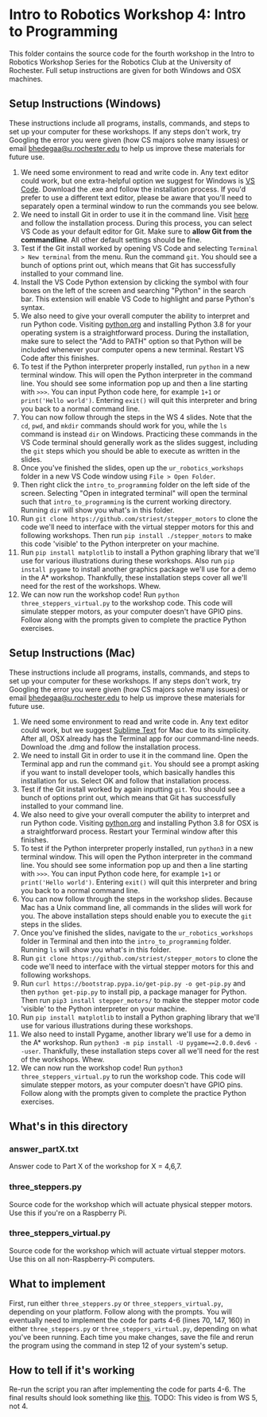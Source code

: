 
# Intro to Robotics Workshop 4: Intro to Programming
This folder contains the source code for the fourth workshop in the Intro to Robotics Workshop Series for the Robotics Club at the University of Rochester. Full setup instructions are given for both Windows and OSX machines.

## Setup Instructions (Windows)
These instructions include all programs, installs, commands, and steps to set up your computer for these workshops. If any steps don't work, try Googling the error you were given (how CS majors solve many issues) or email bhedegaa@u.rochester.edu to help us improve these materials for future use.

1. We need some environment to read and write code in. Any text editor could work, but one extra-helpful option we suggest for Windows is [VS Code](https://code.visualstudio.com/). Download the .exe and follow the installation process. If you'd prefer to use a different text editor, please be aware that you'll need to separately open a terminal window to run the commands you see below.
2. We need to install Git in order to use it in the command line. Visit [here](https://git-scm.com/download/win) and follow the installation process. During this process, you can select VS Code as your default editor for Git. Make sure to **allow Git from the commandline**. All other default settings should be fine.
3. Test if the Git install worked by opening VS Code and selecting `Terminal > New terminal` from the menu. Run the command `git`. You should see a bunch of options print out, which means that Git has successfully installed to your command line.
4. Install the VS Code Python extension by clicking the symbol with four boxes on the left of the screen and searching "Python" in the search bar. This extension will enable VS Code to highlight and parse Python's syntax.
5. We also need to give your overall computer the ability to interpret and run Python code. Visiting [python.org](https://www.python.org) and installing Python  3.8 for your operating system is a straightforward process. During the installation, make sure to select the "Add to PATH" option so that Python will be included whenever your computer opens a new terminal. Restart VS Code after this finishes.
6. To test if the Python interpreter properly installed, run `python` in a new terminal window. This will open the Python interpreter in the command line. You should see some information pop up and then a line starting with `>>>`. You can input Python code here, for example `1+1` or `print('Hello world')`. Entering `exit()` will quit this interpreter and bring you back to a normal command line.
7. You can now follow through the steps in the WS 4 slides. Note that the `cd`, `pwd`, and `mkdir` commands should work for you, while the `ls` command is instead `dir` on Windows. Practicing these commands in the VS Code terminal should generally work as the slides suggest, including the `git` steps which you should be able to execute as written in the slides.
8. Once you've finished the slides, open up the `ur_robotics_workshops` folder in a new VS Code window using `File > Open Folder`.
9. Then right click the `intro_to_programming` folder on the left side of the screen. Selecting "Open in integrated terminal" will open the terminal such that `intro_to_programming` is the current working directory. Running `dir` will show you what's in this folder.
10. Run `git clone https://github.com/striest/stepper_motors` to clone the code we'll need to interface with the virtual stepper motors for this and following workshops. Then run `pip install ./stepper_motors` to make this code 'visible' to the Python interpreter on your machine.
11. Run `pip install matplotlib` to install a Python graphing library that we'll use for various illustrations during these workshops. Also run `pip install pygame` to install another graphics package we'll use for a demo in the A* workshop. Thankfully, these installation steps cover all we'll need for the rest of the workshops. Whew.
12. We can now run the workshop code! Run `python three_steppers_virtual.py` to the workshop code. This code will simulate stepper motors, as your computer doesn't have GPIO pins. Follow along with the prompts given to complete the practice Python exercises.

## Setup Instructions (Mac)
These instructions include all programs, installs, commands, and steps to set up your computer for these workshops. If any steps don't work, try Googling the error you were given (how CS majors solve many issues) or email bhedegaa@u.rochester.edu to help us improve these materials for future use.

1. We need some environment to read and write code in. Any text editor could work, but we suggest [Sublime Text](https://www.sublimetext.com/) for Mac due to its simplicity. After all, OSX already has the Terminal app for our command-line needs. Download the .dmg and follow the installation process.
2. We need to install Git in order to use it in the command line. Open the Terminal app and run the command `git`. You should see a prompt asking if you want to install developer tools, which basically handles this installation for us. Select OK and follow that installation process.
3. Test if the Git install worked by again inputting `git`. You should see a bunch of options print out, which means that Git has successfully installed to your command line.
5. We also need to give your overall computer the ability to interpret and run Python code. Visiting [python.org](https://www.python.org) and installing Python  3.8 for OSX is a straightforward process. Restart your Terminal window after this finishes.
6. To test if the Python interpreter properly installed, run `python3` in a new terminal window. This will open the Python interpreter in the command line. You should see some information pop up and then a line starting with `>>>`. You can input Python code here, for example `1+1` or `print('Hello world')`. Entering `exit()` will quit this interpreter and bring you back to a normal command line.
7. You can now follow through the steps in the workshop slides. Because Mac has a Unix command line, all commands in the slides will work for you. The above installation steps should enable you to execute the `git` steps in the slides.
8. Once you've finished the slides, navigate to the `ur_robotics_workshops` folder in Terminal and then into the `intro_to_programming` folder. Running `ls` will show you what's in this folder.
10. Run `git clone https://github.com/striest/stepper_motors` to clone the code we'll need to interface with the virtual stepper motors for this and following workshops.
11. Run `curl https://bootstrap.pypa.io/get-pip.py -o get-pip.py` and then `python get-pip.py` to install pip, a package manager for Python. Then run `pip3 install stepper_motors/` to make the stepper motor code 'visible' to the Python interpreter on your machine.
11. Run `pip install matplotlib` to install a Python graphing library that we'll use for various illustrations during these workshops.
12. We also need to install Pygame, another library we'll use for a demo in the A* workshop. Run `python3 -m pip install -U pygame==2.0.0.dev6 --user`. Thankfully, these installation steps cover all we'll need for the rest of the workshops. Whew.
12. We can now run the workshop code! Run `python3 three_steppers_virtual.py` to run the workshop code. This code will simulate stepper motors, as your computer doesn't have GPIO pins. Follow along with the prompts given to complete the practice Python exercises.

## What's in this directory
### answer_partX.txt
Answer code to Part X of the workshop for X = 4,6,7.

### three\_steppers.py
Source code for the workshop which will actuate physical stepper motors. Use this if you're on a Raspberry Pi.

### three\_steppers\_virtual.py
Source code for the workshop which will actuate virtual stepper motors. Use this on all non-Raspberry-Pi computers.

## What to implement
First, run either `three_steppers.py` or `three_steppers_virtual.py`, depending on your platform. Follow along with the prompts. You will eventually need to implement the code for parts 4-6 (lines 70, 147, 160) in either `three_steppers.py` or `three_steppers_virtual.py`, depending on what you've been running. Each time you make changes, save the file and rerun the program using the command in step 12 of your system's setup.

## How to tell if it's working
Re-run the script you ran after implementing the code for parts 4-6. The final results should look something like [this](https://youtu.be/eAWpkSIO3vE). TODO: This video is from WS 5, not 4.
